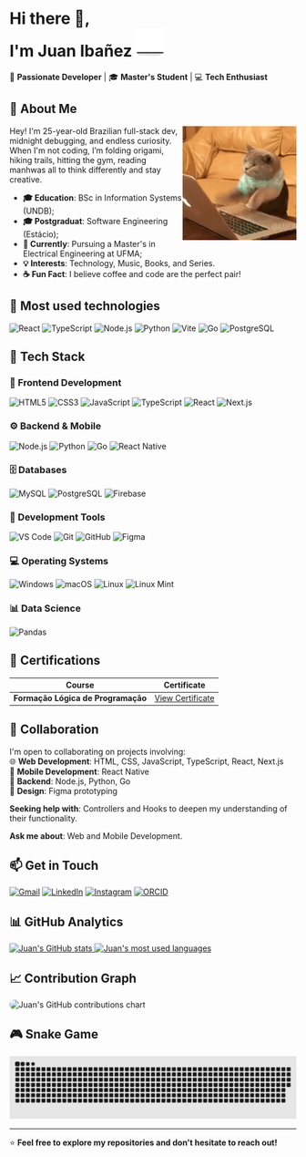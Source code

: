 <div align="left">




<h1 align="left">Hi there 👋,<br/> I'm Juan Ibañez <img src="/assets/cat.gif" width="50" alt="Coding cat"></h1> 

 🎯 **Passionate Developer** | 🎓 **Master's Student** | 💻 **Tech Enthusiast**





## 🌟 About Me
<img align="right" src="/assets/cat-work.gif" alt="Gato trabalhando" width="200"/>

Hey! I'm 25-year-old Brazilian full-stack dev, midnight debugging, and endless curiosity. When I'm not coding, I’m folding origami, hiking trails, hitting the gym, reading manhwas all to think differently and stay creative.
- <strong>🎓 Education</strong>: BSc in Information Systems (UNDB);
- <strong>🎓 Postgraduat</strong>: Software Engineering (Estácio);
- <strong>🎯 Currently</strong>: Pursuing a Master's in Electrical Engineering at UFMA;
- <strong>💡 Interests</strong>: Technology, Music, Books, and Series.
- <strong>☕ Fun Fact</strong>: I believe coffee and code are the perfect pair!

## 🚀 Most used technologies
<!-- MINI TECH STACK -->
<p align="left">
  <img src="https://cdn.jsdelivr.net/gh/devicons/devicon/icons/react/react-original.svg" height="40" alt="React" title="React"/>
  <img src="https://cdn.jsdelivr.net/gh/devicons/devicon/icons/typescript/typescript-original.svg" height="40" alt="TypeScript" title="TypeScript"/>
  <img src="https://cdn.jsdelivr.net/gh/devicons/devicon/icons/nodejs/nodejs-original.svg" height="40" alt="Node.js" title="Node.js"/>
  <img src="https://cdn.jsdelivr.net/gh/devicons/devicon/icons/python/python-original.svg" height="40" alt="Python" title="Python"/>
  <img src="https://cdn.jsdelivr.net/gh/devicons/devicon/icons/vitejs/vitejs-original.svg" height="40" alt="Vite" title="Vite"/>
  <img src="https://cdn.jsdelivr.net/gh/devicons/devicon/icons/go/go-original.svg" height="40" alt="Go" title="Go"/>
  <img src="https://cdn.jsdelivr.net/gh/devicons/devicon/icons/postgresql/postgresql-original.svg" height="40" alt="PostgreSQL" title="PostgreSQL"/>
</p>


## 🚀 Tech Stack

### **🎨 Frontend Development**

![HTML5](https://img.shields.io/badge/HTML5-E34F26?style=for-the-badge&logo=html5&logoColor=white)
![CSS3](https://img.shields.io/badge/CSS3-1572B6?style=for-the-badge&logo=css3&logoColor=white)
![JavaScript](https://img.shields.io/badge/JavaScript-F7DF1E?style=for-the-badge&logo=javascript&logoColor=black)
![TypeScript](https://img.shields.io/badge/TypeScript-007ACC?style=for-the-badge&logo=typescript&logoColor=white)
![React](https://img.shields.io/badge/React-20232A?style=for-the-badge&logo=react&logoColor=61DAFB)
![Next.js](https://img.shields.io/badge/Next.js-000000?style=for-the-badge&logo=next.js&logoColor=white)

### **⚙️ Backend & Mobile**

![Node.js](https://img.shields.io/badge/Node.js-339933?style=for-the-badge&logo=nodedotjs&logoColor=white)
![Python](https://img.shields.io/badge/Python-3776AB?style=for-the-badge&logo=python&logoColor=white)
![Go](https://img.shields.io/badge/Go-00ADD8?style=for-the-badge&logo=go&logoColor=white)
![React Native](https://img.shields.io/badge/React_Native-20232A?style=for-the-badge&logo=react&logoColor=61DAFB)

### **🗄️ Databases**

![MySQL](https://img.shields.io/badge/MySQL-005C84?style=for-the-badge&logo=mysql&logoColor=white)
![PostgreSQL](https://img.shields.io/badge/PostgreSQL-316192?style=for-the-badge&logo=postgresql&logoColor=white)
![Firebase](https://img.shields.io/badge/Firebase-FFCA28?style=for-the-badge&logo=firebase&logoColor=black)

### **🔧 Development Tools**

![VS Code](https://img.shields.io/badge/VS_Code-0078D4?style=for-the-badge&logo=visual%20studio%20code&logoColor=white)
![Git](https://img.shields.io/badge/Git-F05032?style=for-the-badge&logo=git&logoColor=white)
![GitHub](https://img.shields.io/badge/GitHub-181717?style=for-the-badge&logo=github&logoColor=white)
![Figma](https://img.shields.io/badge/Figma-F24E1E?style=for-the-badge&logo=figma&logoColor=white)

### **💻 Operating Systems**

![Windows](https://img.shields.io/badge/Windows-0078D6?style=for-the-badge&logo=windows&logoColor=white)
![macOS](https://img.shields.io/badge/macOS-000000?style=for-the-badge&logo=apple&logoColor=white)
![Linux](https://img.shields.io/badge/Linux-FCC624?style=for-the-badge&logo=linux&logoColor=black)
![Linux Mint](https://img.shields.io/badge/Linux_Mint-87CF3E?style=for-the-badge&logo=linux-mint&logoColor=white)

### **📊 Data Science**

![Pandas](https://img.shields.io/badge/Pandas-150458?style=for-the-badge&logo=pandas&logoColor=white)

## 📜 Certifications

| Course | Certificate |
|--------|-------------|
| **Formação Lógica de Programação** | [View Certificate](https://www.dio.me/certificate/ZBGNIXTZ/share) |

## 🤝 Collaboration

I'm open to collaborating on projects involving:  
🌐 **Web Development**: HTML, CSS, JavaScript, TypeScript, React, Next.js  
📱 **Mobile Development**: React Native  
🚀 **Backend**: Node.js, Python, Go  
🎨 **Design**: Figma prototyping

**Seeking help with**: Controllers and Hooks to deepen my understanding of their functionality.

**Ask me about**: Web and Mobile Development.

## 📫 Get in Touch

[![Gmail](https://img.shields.io/badge/Gmail-D14836?style=for-the-badge&logo=gmail&logoColor=white)](mailto:dev.juan.ibanez@gmail.com)
[![LinkedIn](https://img.shields.io/badge/LinkedIn-0A66C2?style=for-the-badge&logo=linkedin&logoColor=white)](https://www.linkedin.com/in/juan-ibanez-df/)
[![Instagram](https://img.shields.io/badge/Instagram-E4405F?style=for-the-badge&logo=instagram&logoColor=white)](https://www.instagram.com/juan_ibanezf/)
[![ORCID](https://img.shields.io/badge/ORCID-A6CE39?style=for-the-badge&logo=orcid&logoColor=white)](https://orcid.org/0009-0001-9387-0704)

## 📊 GitHub Analytics

<a href="https://github.com/dev-juan-ibanez">
  <img height="180em" src="https://github-readme-stats.vercel.app/api?username=dev-juan-ibanez&show_icons=true&theme=default&include_all_commits=true&count_private=true&hide_border=true" alt="Juan's GitHub stats"/>
</a>
<a href="https://github.com/dev-juan-ibanez">
  <img height="180em" src="https://github-readme-stats.vercel.app/api/top-langs/?username=dev-juan-ibanez&layout=compact&langs_count=8&theme=default&hide_border=true" alt="Juan's most used languages"/>
</a>

## 📈 Contribution Graph

<img src="https://ghchart.rshah.org/1E90FF/dev-juan-ibanez" alt="Juan's GitHub contributions chart" style="border-radius: 10px;"/>

## 🎮 Snake Game

<img src="https://raw.githubusercontent.com/dev-juan-ibanez/dev-juan-ibanez/output/snake.svg" alt="Snake game animation" style="filter: invert(0.1)"/>

---

⭐ **Feel free to explore my repositories and don't hesitate to reach out!**

</div>

<!--
Credits:
- Cat GIF from Jakeliny's repository
- Banner inspiration from GabrielBorges105
-->
